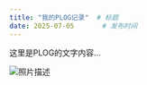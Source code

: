 ```yaml
---
title: "我的PLOG记录"  # 标题
date: 2025-07-05       # 发布时间
---
```


这里是PLOG的文字内容...  

![照片描述](aaa.jpg)

